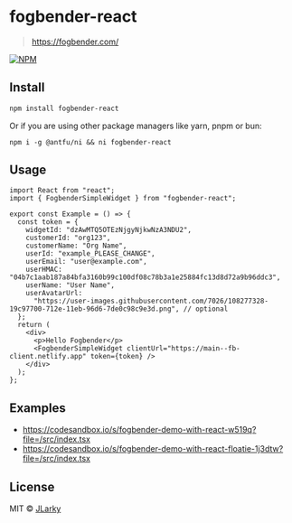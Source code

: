# fogbender-react

> https://fogbender.com/

[![NPM](https://img.shields.io/npm/v/fogbender-react.svg)](https://www.npmjs.com/package/fogbender-react)

## Install

```bash
npm install fogbender-react
```

Or if you are using other package managers like yarn, pnpm or bun:

```
npm i -g @antfu/ni && ni fogbender-react
```

## Usage

```tsx
import React from "react";
import { FogbenderSimpleWidget } from "fogbender-react";

export const Example = () => {
  const token = {
    widgetId: "dzAwMTQ5OTEzNjgyNjkwNzA3NDU2",
    customerId: "org123",
    customerName: "Org Name",
    userId: "example_PLEASE_CHANGE",
    userEmail: "user@example.com",
    userHMAC: "04b7c1aab187a84bfa3160b99c100df08c78b3a1e25884fc13d8d72a9b96ddc3",
    userName: "User Name",
    userAvatarUrl:
      "https://user-images.githubusercontent.com/7026/108277328-19c97700-712e-11eb-96d6-7de0c98c9e3d.png", // optional
  };
  return (
    <div>
      <p>Hello Fogbender</p>
      <FogbenderSimpleWidget clientUrl="https://main--fb-client.netlify.app" token={token} />
    </div>
  );
};
```

## Examples

- https://codesandbox.io/s/fogbender-demo-with-react-w519q?file=/src/index.tsx
- https://codesandbox.io/s/fogbender-demo-with-react-floatie-1j3dtw?file=/src/index.tsx

## License

MIT © [JLarky](https://github.com/JLarky)
